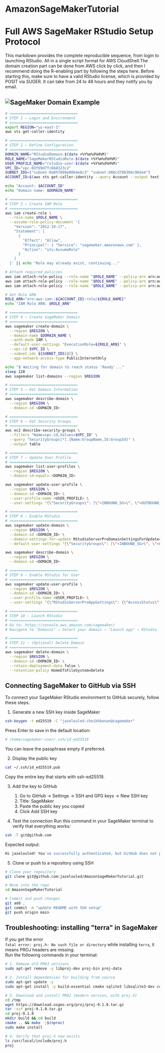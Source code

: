 # AmazonSageMakerTutorial

# Full AWS SageMaker RStudio Setup Protocol

This markdown provides the complete reproducible sequence, from login to launching RStudio. All in a single script format for AWS CloudShell.The domain creation part can be done from AWS click by click, and then I recommend doing the R-enabling part by following the steps here. Before starting this, make sure to have a valid RStudio license, which is provided by POSIT via SUGER. It can take from 24 to 48 hours and they notify you by email. 

![SageMaker Domain Example](images/workflow.png)
---

```bash
# ===============================
# STEP 1 — Login and Environment
# ===============================
export REGION="us-east-1"
aws sts get-caller-identity

# ===============================
# STEP 2 — Define Configuration
# ===============================
DOMAIN_NAME="RStudioDomain-$(date +%Y%m%d%H%M)"
ROLE_NAME="SageMakerRStudioRole-$(date +%Y%m%d%H%M)"
USER_PROFILE_NAME="rstudio-user-$(date +%Y%m%d%H%M)"
VPC_ID="vpc-03f69d7fc668323c2"
SUBNET_IDS=("subnet-0a05f099e0064e6c3" "subnet-088cd70b304c984e4")
ACCOUNT_ID=$(aws sts get-caller-identity --query Account --output text)

echo "Account: $ACCOUNT_ID"
echo "Domain name: $DOMAIN_NAME"

# ===============================
# STEP 3 — Create IAM Role
# ===============================
aws iam create-role \
  --role-name $ROLE_NAME \
  --assume-role-policy-document '{
    "Version": "2012-10-17",
    "Statement": [
      {
        "Effect": "Allow",
        "Principal": { "Service": "sagemaker.amazonaws.com" },
        "Action": "sts:AssumeRole"
      }
    ]
  }' || echo "Role may already exist, continuing..."

# Attach required policies
aws iam attach-role-policy --role-name "$ROLE_NAME" --policy-arn arn:aws:iam::aws:policy/AmazonSageMakerFullAccess
aws iam attach-role-policy --role-name "$ROLE_NAME" --policy-arn arn:aws:iam::aws:policy/AmazonS3FullAccess
aws iam attach-role-policy --role-name "$ROLE_NAME" --policy-arn arn:aws:iam::aws:policy/AWSLicenseManagerUserAccess

# Get Role ARN
ROLE_ARN="arn:aws:iam::${ACCOUNT_ID}:role/${ROLE_NAME}"
echo "IAM Role ARN: $ROLE_ARN"

# ===============================
# STEP 4 — Create SageMaker Domain
# ===============================
aws sagemaker create-domain \
  --region $REGION \
  --domain-name $DOMAIN_NAME \
  --auth-mode IAM \
  --default-user-settings "ExecutionRole=${ROLE_ARN}" \
  --vpc-id $VPC_ID \
  --subnet-ids ${SUBNET_IDS[@]} \
  --app-network-access-type PublicInternetOnly

echo "⏳ Waiting for domain to reach status 'Ready'..."
sleep 120
aws sagemaker list-domains --region $REGION

# ===============================
# STEP 5 — Get Domain Information
# ===============================
aws sagemaker describe-domain \
  --region $REGION \
  --domain-id <DOMAIN_ID>

# ===============================
# STEP 6 — Get Security Groups
# ===============================
aws ec2 describe-security-groups \
  --filters "Name=vpc-id,Values=$VPC_ID" \
  --query "SecurityGroups[*].{Name:GroupName,Id:GroupId}" \
  --output table

# ===============================
# STEP 7 — Update User Profile
# ===============================
aws sagemaker list-user-profiles \
  --region $REGION \
  --domain-id-equals <DOMAIN_ID>

aws sagemaker update-user-profile \
  --region $REGION \
  --domain-id <DOMAIN_ID> \
  --user-profile-name <USER_PROFILE> \
  --user-settings "{\"SecurityGroups\": [\"<INBOUND_SG>\", \"<OUTBOUND_SG>\"]}"

# ===============================
# STEP 8 — Enable RStudio
# ===============================
aws sagemaker update-domain \
  --region $REGION \
  --domain-id <DOMAIN_ID> \
  --domain-settings-for-update RStudioServerProDomainSettingsForUpdate={DomainExecutionRoleArn=$ROLE_ARN} \
  --default-user-settings "{\"SecurityGroups\": [\"<INBOUND_SG>\", \"<OUTBOUND_SG>\"]}"

aws sagemaker describe-domain \
  --region $REGION \
  --domain-id <DOMAIN_ID>

# ===============================
# STEP 9 — Enable RStudio for User
# ===============================
aws sagemaker update-user-profile \
  --region $REGION \
  --domain-id <DOMAIN_ID> \
  --user-profile-name <USER_PROFILE> \
  --user-settings "{\"RStudioServerProAppSettings\": {\"AccessStatus\": \"ENABLED\"}}"

# ===============================
# STEP 10 — Launch RStudio
# ===============================
# Go to: https://console.aws.amazon.com/sagemaker/
# Navigate to "Domains" → Select your domain → "Launch app" → RStudio

# ===============================
# STEP 11 — (Optional) Delete Domain
# ===============================
aws sagemaker delete-domain \
  --region $REGION \
  --domain-id <DOMAIN_ID> \
  --retain-deployment-data false \
  --retention-policy HomeEfsFileSystem=Delete
```

## Connecting SageMaker to GitHub via SSH
To connect your SageMaker RStudio environment to GitHub securely, follow these steps.

1. Generate a new SSH key inside SageMaker
```bash
ssh-keygen -t ed25519 -C "jazelouled-cheikhbonan@sagemaker"
```

Press Enter to save in the default location:
```bash
# /home/sagemaker-user/.ssh/id_ed25519
```
You can leave the passphrase empty if preferred.

2. Display the public key
```bash
cat ~/.ssh/id_ed25519.pub
```


Copy the entire key that starts with ssh-ed25519.

3. Add the key to GitHub
	1.	Go to GitHub → Settings → SSH and GPG keys → New SSH key
	2.	Title: SageMaker
	3.	Paste the public key you copied
	4.	Click Add SSH key
	
	
4. Test the connection
Run this command in your SageMaker terminal to verify that everything works:

```bash
ssh -T git@github.com
```

Expected output:

```bash
Hi jazelouled! You've successfully authenticated, but GitHub does not provide shell access.
```
5. Clone or push to a repository using SSH
```bash
# Clone your repository
git clone git@github.com:jazelouled/AmazonSageMakerTutorial.git

# Move into the repo
cd AmazonSageMakerTutorial

# Commit and push changes
git add .
git commit -m "update README with SSH setup"
git push origin main
```



## Troubleshooting: installing "terra" in SageMaker

If you get the error  
`fatal error: proj.h: No such file or directory` while installing `terra`, it means PROJ headers are missing.  
Run the following commands in your terminal:

```bash
# 1. Remove old PROJ versions
sudo apt-get remove -y libproj-dev proj-bin proj-data

# 2. Install dependencies for building from source
sudo apt-get update -y
sudo apt-get install -y build-essential cmake sqlite3 libsqlite3-dev curl

# 3. Download and install PROJ (modern version, with proj.h)
cd /tmp
wget https://download.osgeo.org/proj/proj-9.1.0.tar.gz
tar -xzf proj-9.1.0.tar.gz
cd proj-9.1.0
mkdir build && cd build
cmake .. && make -j$(nproc)
sudo make install

# 4. Verify that proj.h now exists
ls /usr/local/include/proj.h
proj

